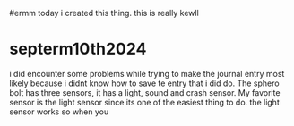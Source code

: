 #ermm today i created this thing. this is really kewll
# septerm10th2024
i did encounter some problems while trying to make the journal entry most likely because i didnt know how to save te entry that i did do. The sphero bolt has three sensors, it has a light, sound and crash sensor. My favorite sensor is the light sensor since its one of the easiest thing to do. the light sensor works so when you 
